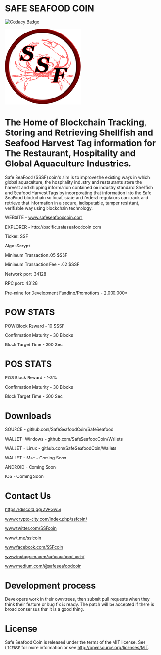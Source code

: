 # SAFE SEAFOOD COIN

[![Codacy Badge](https://api.codacy.com/project/badge/Grade/42ea895c58a34546b13815c464b6e4c7)](https://app.codacy.com/app/SSFcoin/SafeSeafood?utm_source=github.com&utm_medium=referral&utm_content=SafeSeafoodCoin/SafeSeafood&utm_campaign=Badge_Grade_Settings)

![SSF](SSFLOGO-small.png)

The Home of Blockchain Tracking, Storing and Retrieving Shellfish and Seafood Harvest Tag information for The Restaurant, Hospitality and Global Aquaculture Industries.
=====================================================================================================================================

Safe SeaFood ($SSF) coin's aim is to improve the existing ways in which global aquaculture, the hospitality industry and restaurants store the harvest and shipping information contained on industry standard Shellfish and Seafood Harvest Tags by incorporating that information into the Safe SeaFood blockchain so local, state and federal regulators can track and retrieve that information in a secure, indisputable, tamper resistant, verifiable way using blockchain technology.


WEBSITE - www.safeseafoodcoin.com

EXPLORER - http://pacific.safeseafoodcoin.com

Ticker: SSF

Algo: Scrypt

Minimum Transaction .05 $SSF

Minimum Transaction Fee - .02 $SSF

Network port: 34128

RPC port: 43128

Pre-mine for Development Funding/Promotions - 2,000,000*

POW STATS
================

POW Block Reward - 10 $SSF

Confirmation Maturity - 30 Blocks

Block Target Time - 300 Sec

POS STATS
==============

POS Block Reward - 1-3%

Confirmation Maturity - 30 Blocks

Block Target Time - 300 Sec


Downloads
===============

SOURCE - github.com/SafeSeafoodCoin/SafeSeafood

WALLET- Windows - github.com/SafeSeafoodCoin/Wallets

WALLET - Linux - github.com/SafeSeafoodCoin/Wallets

WALLET - Mac - Coming Soon

ANDROID - Coming Soon

IOS - Coming Soon

Contact Us
===============

https://discord.gg/2VPGw5j

www.crypto-city.com/index.php/ssfcoin/

www.twitter.com/SSFcoin

www.t.me/ssfcoin

www.facebook.com/SSFcoin

www.instagram.com/safeseafood_coin/

www.medium.com/@safeseafoodcoin


Development process
===========================

Developers work in their own trees, then submit pull requests when they think their feature or bug fix is ready. The patch will be accepted if there is broad consensus that it is a good thing.

License
=========

Safe Seafood Coin is released under the terms of the MIT license. See `LICENSE` for more
information or see http://opensource.org/licenses/MIT.
 


